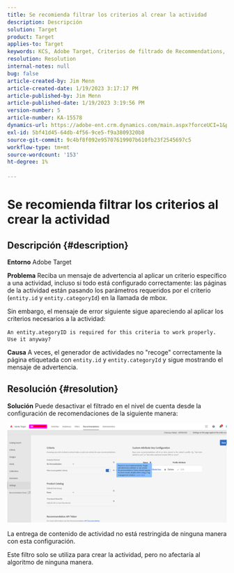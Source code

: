 ```yaml
---
title: Se recomienda filtrar los criterios al crear la actividad
description: Descripción
solution: Target
product: Target
applies-to: Target
keywords: KCS, Adobe Target, Criterios de filtrado de Recommendations, crear actividad, URL de actividad, entidad, categoryID, entity.id, entity.categoryId
resolution: Resolution
internal-notes: null
bug: false
article-created-by: Jim Menn
article-created-date: 1/19/2023 3:17:17 PM
article-published-by: Jim Menn
article-published-date: 1/19/2023 3:19:56 PM
version-number: 5
article-number: KA-15578
dynamics-url: https://adobe-ent.crm.dynamics.com/main.aspx?forceUCI=1&pagetype=entityrecord&etn=knowledgearticle&id=80240b57-0c98-ed11-aad1-6045bd0065f9
exl-id: 5bf41d45-64db-4f56-9ce5-f9a3809320b8
source-git-commit: 9c4bf8f092e95707619907b610fb23f2545697c5
workflow-type: tm+mt
source-wordcount: '153'
ht-degree: 1%

---
```


# Se recomienda filtrar los criterios al crear la actividad

## Descripción {#description}


<b>Entorno</b>
Adobe Target

<b>Problema</b>
Reciba un mensaje de advertencia al aplicar un criterio específico a una actividad, incluso si todo está configurado correctamente: las páginas de la actividad están pasando los parámetros requeridos por el criterio (`entity.id` y `entity.categoryId`) en la llamada de mbox.

Sin embargo, el mensaje de error siguiente sigue apareciendo al aplicar los criterios necesarios a la actividad:


```
An entity.ategoryID is required for this criteria to work properly. Use it anyway?
```


<b>Causa</b>
A veces, el generador de actividades no &quot;recoge&quot; correctamente la página etiquetada con `entity.id` y `entity.categoryId` y sigue mostrando el mensaje de advertencia.




## Resolución {#resolution}


<b>Solución</b>
Puede desactivar el filtrado en el nivel de cuenta desde la configuración de recomendaciones de la siguiente manera:

![](assets/39ed0575-0c98-ed11-aad1-6045bd0065f9.png)













La entrega de contenido de actividad no está restringida de ninguna manera con esta configuración.

Este filtro solo se utiliza para crear la actividad, pero no afectaría al algoritmo de ninguna manera.
